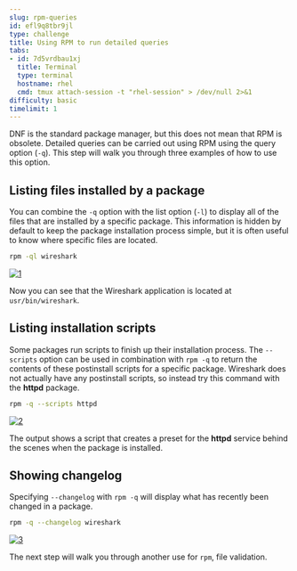 ```yaml
---
slug: rpm-queries
id: efl9q8tbr9jl
type: challenge
title: Using RPM to run detailed queries
tabs:
- id: 7d5vrdbau1xj
  title: Terminal
  type: terminal
  hostname: rhel
  cmd: tmux attach-session -t "rhel-session" > /dev/null 2>&1
difficulty: basic
timelimit: 1
---
```


DNF is the standard package manager, but this does not mean that RPM is obsolete. Detailed queries can be carried out using RPM using the query option (`-q`). This step will walk you through three examples of how to use this option.

## Listing files installed by a package

You can combine the `-q` option with the list option (`-l`) to display all of the files that are installed by a specific package. This information is hidden by default to keep the package installation process simple, but it is often useful to know where specific files are located.

```bash
rpm -ql wireshark
```

<a href="#1">
 <img alt="1" src="../assets/rpmqlwireshark.png" />
</a>

<a href="#" class="lightbox" id="1">
 <img alt="An example image" src="../assets/rpmqlwireshark.png" />
</a>

Now you can see that the Wireshark application is located at `usr/bin/wireshark`.

## Listing installation scripts

Some packages run scripts to finish up their installation process. The `--scripts` option can be used in combination with `rpm -q` to return the contents of these postinstall scripts for a specific package. Wireshark does not actually have any postinstall scripts, so instead try this command with the __httpd__ package.

```bash
rpm -q --scripts httpd
```

<a href="#2">
 <img alt="2" src="../assets/scripts.png" />
</a>

<a href="#" class="lightbox" id="2">
 <img alt="An example image" src="../assets/scripts.png" />
</a>

The output shows a script that creates a preset for the __httpd__ service behind the scenes when the package is installed.

## Showing changelog

Specifying `--changelog` with `rpm -q` will display what has recently been changed in a package.

```bash
rpm -q --changelog wireshark
```

<a href="#3">
 <img alt="3" src="../assets/changelog.png" />
</a>

<a href="#" class="lightbox" id="3">
 <img alt="An example image" src="../assets/changelog.png" />
</a>

The next step will walk you through another use for `rpm`, file validation.

<style>
.lightbox {
  display: none;
  position: fixed;
  justify-content: center;
  align-items: center;
  z-index: 999;
  top: 0;
  left: 0;
  right: 0;
  bottom: 0;
  padding: 1rem;
  background: rgba(0, 0, 0, 0.8);
}

.lightbox:target {
  display: flex;
}

.lightbox img {
  max-height: 100%;
}
</style>
